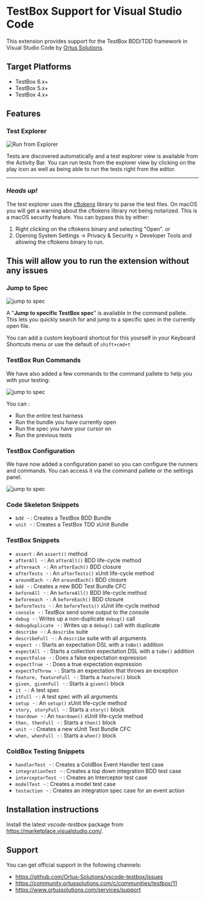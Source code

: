 # TestBox Support for Visual Studio Code

This extension provides support for the TestBox BDD/TDD framework in Visual Studio Code by [Ortus Solutions](https://www.ortussolutions.com).

## Target Platforms

- TestBox 6.x+
- TestBox 5.x+
- TestBox 4.x+

## Features

### Test Explorer

<img src="images/run-from-explorer.gif" alt="Run from Explorer">

Tests are discovered automatically and a test explorer view is available from the Activity Bar.  You can run tests from the explorer view by clicking on the play icon as well as being able to run the tests right from the editor.


----
### *Heads up!*
The test explorer uses the [cftokens](https://github.com/jcberquist/cftokens) library to parse the test files.  On macOS you will get a warning about the cftokens library not being notarized.  This is a macOS security feature.  You can bypass this by either:
1. Right clicking on the cftokens binary and selecting "Open".  or
1. Opening System Settings -> Privacy & Security > Developer Tools and allowing the cftokens binary to run. 

This will allow you to run the extension without any issues
-----

### Jump to Spec

<img src="images/jump-to-spec.png" alt="jump to spec">

A "**Jump to specific TestBox spec**" is available in the command pallete.  This lets you
quickly search for and jump to a specific spec in the currently open file.

You can add a custom keyboard shortcut for this yourself in your Keyboard Shortcuts menu or use the default of `shift+cmd+t`

### TestBox Run Commands

We have also added a few commands to the command pallete to help you with your testing:

<img src="images/testbox-commands.png" alt="jump to spec">

You can :

- Run the entire test harness
- Run the bundle you have currently open
- Run the spec you have your cursor on
- Run the previous tests

### TestBox Configuration

We have now added a configuration panel so you can configure the runners and commands.  You can access it via the command pallete or the settings panel.

<img src="images/testbox-config.png" alt="jump to spec">

### Code Skeleton Snippets

- `bdd ➝` : Creates a TestBox BDD Bundle
- `unit ➝` : Creates a TestBox TDD xUnit Bundle

### TestBox Snippets

- `assert` : An `assert()` method
- `afterAll ➝` : An `afterAll()` BDD life-cycle method
- `aftereach ➝` : An `afterEach()` BDD closure
- `afterTests ➝` : An `afterTests()` xUnit life-cycle method
- `aroundEach ➝` : An `aroundEach()` BDD closure
- `bdd ➝` : Creates a new BDD Test Bundle CFC
- `beforeAll ➝` : An `beforeAll()` BDD life-cycle method
- `beforeeach ➝` : A `beforeEach()` BDD closure
- `beforeTests ➝` : An `beforeTests()` xUnit life-cycle method
- `console ➝` : TestBox send some output to the console
- `debug ➝` : Writes up a non-duplicate `debug()` call
- `debugduplicate ➝` : Writes up a `debug()` call with duplicate
- `describe ➝` : A `describe` suite
- `describeFull ➝` : A `describe` suite with all arguments
- `expect ➝` : Starts an expectation DSL with a `toBe()` addition
- `expectAll ➝` : Starts a collection expectation DSL with a `toBe()` addition
- `expectFalse ➝` : Does a false expectation expression
- `expectTrue ➝` : Does a true expectation expression
- `expectToThrow ➝` : Starts an expectation that throws an exception
- `feature, featureFull ➝` : Starts a `feature()` block
- `given, givenFull ➝` : Starts a `given()` block
- `it ➝` : A test spec
- `itFull ➝` : A test spec with all arguments
- `setup ➝` : An `setup()` xUnit life-cycle method
- `story, storyFull ➝` : Starts a `story()` block
- `teardown ➝` : An `teardown()` xUnit life-cycle method
- `then, thenFull ➝` : Starts a `then()` block
- `unit ➝` : Creates a new xUnit Test Bundle CFC
- `when, whenFull ➝` : Starts a `when()` block

### ColdBox Testing Snippets

- `handlerTest ➝` : Creates a ColdBox Event Handler test case
- `integrationTest ➝` : Creates a top down integration BDD test case
- `interceptorTest ➝` : Creates an Interceptor test case
- `modelTest ➝` : Creates a model test case
- `testaction ➝` : Creates an integration spec case for an event action

## Installation instructions

Install the latest *vscode-testbox* package from https://marketplace.visualstudio.com/.

## Support

You can get official support in the following channels:

- https://github.com/Ortus-Solutions/vscode-testbox/issues
- https://community.ortussolutions.com/c/communities/testbox/11
- https://www.ortussolutions.com/services/support
